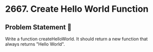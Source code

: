 # 2667. Create Hello World Function

## Problem Statement 📝

Write a function createHelloWorld. It should return a new function that always returns "Hello World".